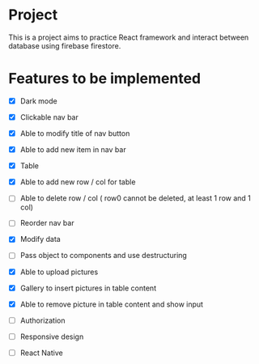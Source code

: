 # Project

This is a project aims to practice React framework and interact between database using firebase firestore.

# Features to be implemented

- [x] Dark mode

- [x] Clickable nav bar

- [x] Able to modify title of nav button

- [x] Able to add new item in nav bar

- [x] Table

- [x] Able to add new row / col for table

- [ ] Able to delete row / col ( row0 cannot be deleted, at least 1 row and 1 col)

- [ ] Reorder nav bar

- [x] Modify data

- [ ] Pass object to components and use destructuring

- [x] Able to upload pictures

- [x] Gallery to insert pictures in table content

- [x] Able to remove picture in table content and show input

- [ ] Authorization

- [ ] Responsive design

- [ ] React Native

